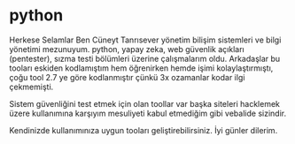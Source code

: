 # python

Herkese Selamlar 
Ben Cüneyt Tanrısever  yönetim bilişim sistemleri ve bilgi yönetimi mezunuyum.
python, yapay zeka, web güvenlik açıkları (pentester), sızma testi bölümleri üzerine çalışmalarım oldu.
Arkadaşlar bu tooları eskiden kodlamıştım hem öğrenirken hemde işimi kolaylaştırmıştı, çoğu tool 2.7 ye göre kodlanmıştır çünkü 3x ozamanlar kodar ilgi çekmemişti.

Sistem güvenliğini test etmek için olan toollar var başka siteleri hacklemek üzere kullanımına karşıyım mesuliyeti kabul etmediğim gibi vebalide sizindir.

Kendinizde kullanımınıza uygun tooları geliştirebilirsiniz.
İyi günler dilerim.
